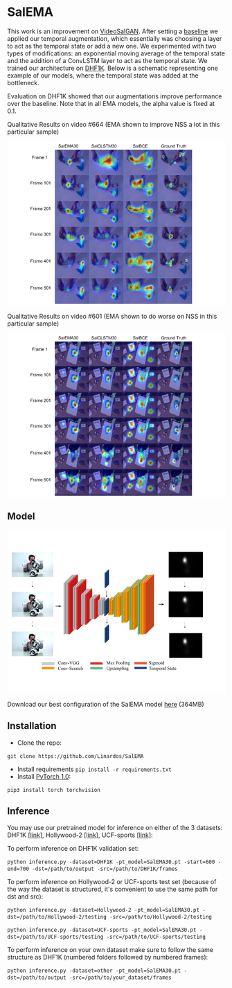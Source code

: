 # SalEMA

This work is an improvement on [VideoSalGAN](https://github.com/imatge-upc/saliency-2018-videosalgan).
After setting a [baseline](https://github.com/juanjo3ns/SalBCE) we applied our temporal augmentation, which essentially was choosing a layer to act as the temporal state or add a new one. We experimented with two types of modifications: an exponential moving average of the temporal state and the addition of a ConvLSTM layer to act as the temporal state. We trained our architecture on [DHF1K](https://github.com/wenguanwang/DHF1K). Below is a  schematic representing one example of our models, where the temporal state was added at the bottleneck.

Evaluation on DHF1K showed that our augmentations improve performance over the baseline. Note that in all EMA models, the alpha value is fixed at 0.1.

Qualitative Results on video #664 (EMA shown to improve NSS a lot in this particular sample)

![QResults](https://raw.githubusercontent.com/Linardos/SalEMA/gh-pages/QResultsEMA.png)

Qualitative Results on video #601 (EMA shown to do worse on NSS in this particular sample)

![QResults](https://raw.githubusercontent.com/Linardos/SalEMA/gh-pages/QResultsCLSTM.png)


## Model

![TemporalEDmodel](https://raw.githubusercontent.com/Linardos/SalEMA/gh-pages/TemporalEDmodel.jpg)

Download our best configuration of the SalEMA model [here](https://imatge.upc.edu/web/sites/default/files/projects/saliency/public/VideoSalGAN-II/SalEMA30.pt) (364MB)

## Installation

- Clone the repo:

```shell
git clone https://github.com/Linardos/SalEMA
```

- Install requirements ```pip install -r requirements.txt``` 
- Install [PyTorch 1.0](http://pytorch.org/):

```shell
pip3 install torch torchvision
```

## Inference

You may use our pretrained model for inference on either of the 3 datasets: DHF1K [[link]](https://drive.google.com/file/d/1vfRKJloNSIczYEOVjB4zMK8r0k4VJuWk/view), Hollywood-2 [[link]](https://drive.google.com/file/d/1vfRKJloNSIczYEOVjB4zMK8r0k4VJuWk/view), UCF-sports [[link]](https://drive.google.com/drive/folders/1sW0tf9RQMO4RR7SyKhU8Kmbm4jwkFGpQ):

To perform inference on DHF1K validation set:

```shell
python inference.py -dataset=DHF1K -pt_model=SalEMA30.pt -start=600 -end=700 -dst=/path/to/output -src=/path/to/DHF1K/frames
```

To perform inference on Hollywood-2 or UCF-sports test set (because of the way the dataset is structured, it's convenient to use the same path for dst and src):

```shell
python inference.py -dataset=Hollywood-2 -pt_model=SalEMA30.pt -dst=/path/to/Hollywood-2/testing -src=/path/to/Hollywood-2/testing
```

```shell
python inference.py -dataset=UCF-sports -pt_model=SalEMA30.pt -dst=/path/to/UCF-sports/testing -src=/path/to/UCF-sports/testing
```

To perform inference on your own dataset make sure to follow the same structure as DHF1K (numbered folders followed by numbered frames):

```shell
python inference.py -dataset=other -pt_model=SalEMA30.pt -dst=/path/to/output -src=/path/to/your_dataset/frames
```

